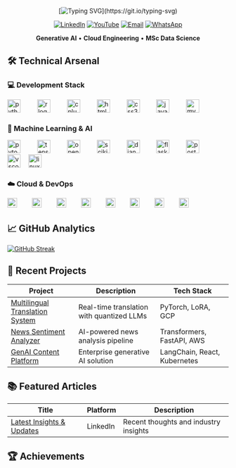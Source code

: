 <div align="center">
  
[![Typing SVG](https://readme-typing-svg.demolab.com?font=Roboto+Mono&size=22&pause=1000&color=F7F7F7&width=435&lines=Hello%2C+World!+I'm+Arun+Roy.;Welcome+to+my+repository.)](https://git.io/typing-svg)

[![LinkedIn](https://img.shields.io/badge/LinkedIn-Profile-blue?logo=linkedin&logoColor=white&style=for-the-badge)](https://www.linkedin.com/in/aktheroy/)
[![YouTube](https://img.shields.io/badge/YouTube-Channel-red?logo=youtube&logoColor=white&style=for-the-badge)](https://www.youtube.com/@aktheroy)
[![Email](https://img.shields.io/badge/Email-Contact%20Me-critical?logo=gmail&logoColor=white&style=for-the-badge)](mailto:aktheroy@outlook.com)
[![WhatsApp](https://img.shields.io/badge/WhatsApp-Chat-green?logo=whatsapp&logoColor=white&style=for-the-badge)](https://wa.me/447407720200)

**Generative AI** • **Cloud Engineering** • **MSc Data Science** 

</div>

## 🛠️ Technical Arsenal
### 💻 Development Stack
<div align="left">
  <img src="https://skillicons.dev/icons?i=python" height="30" alt="python logo"  />
  <img width="30" />
  <img src="https://skillicons.dev/icons?i=r" height="30" alt="r logo"  />
  <img width="30" />
  <img src="https://skillicons.dev/icons?i=cpp" height="30" alt="cplusplus logo"  />
  <img width="30" />
  <img src="https://skillicons.dev/icons?i=html" height="30" alt="html5 logo"  />
  <img width="30" />
  <img src="https://skillicons.dev/icons?i=css" height="30" alt="css3 logo"  />
  <img width="30" />
  <img src="https://skillicons.dev/icons?i=javascript" height="30" alt="javascript logo"  />
  <img width="30" />
  <img src="https://skillicons.dev/icons?i=mysql" height="30" alt="mysql logo"  />
</div>

### 🤖 Machine Learning & AI
<div align="left">
  <img src="https://skillicons.dev/icons?i=pytorch" height="30" alt="pytorch logo"  />
  <img width="30" />
  <img src="https://skillicons.dev/icons?i=tensorflow" height="30" alt="tensorflow logo"  />
  <img width="30" />
  <img src="https://skillicons.dev/icons?i=opencv" height="30" alt="opencv logo"  />
  <img width="30" />
  <img src="https://skillicons.dev/icons?i=sklearn" height="30" alt="scikit-learn logo"  />
  <img width="30" />
  <img src="https://skillicons.dev/icons?i=django" height="30" alt="django logo"  />
  <img width="30" />
  <img src="https://skillicons.dev/icons?i=flask" height="30" alt="flask logo"  />
  <img width="30" />
  <img src="https://skillicons.dev/icons?i=postman" height="30" alt="postman logo"  />
  <img width="30" />
  <img src="https://skillicons.dev/icons?i=vscode" height="30" alt="vscode logo"  />
  <img width="10" />
  <img src="https://skillicons.dev/icons?i=linux" height="30" alt="linux logo"  />
</div>

### ☁️ Cloud & DevOps
<div align="left">
  <img src="https://skillicons.dev/icons?i=aws" height="22" alt="amazonwebservices logo"  />
  <img width="26" />
  <img src="https://skillicons.dev/icons?i=gcp" height="22" alt="googlecloud logo"  />
  <img width="26" />
  <img src="https://skillicons.dev/icons?i=azure" height="22" alt="azure logo"  />
  <img width="26" />
  <img src="https://skillicons.dev/icons?i=terraform" height="22" alt="terraform logo"  />
  <img width="26" />
  <img src="https://skillicons.dev/icons?i=docker" height="22" alt="docker logo"  />
  <img width="26" />
  <img src="https://skillicons.dev/icons?i=kubernetes" height="22" alt="kubernetes logo"  />
  <img width="26" />
  <img src="https://skillicons.dev/icons?i=github" height="22" alt="github logo"  />
  <img width="26" />
  <img src="https://skillicons.dev/icons?i=git" height="22" alt="git logo"  />
</div>

## 📈 GitHub Analytics

<a href="https://git.io/streak-stats"><img src="https://streak-stats.demolab.com?user=aktheroy&theme=city-lights&hide_border=true&border_radius=0&short_numbers=true&date_format=M%20j%5B%2C%20Y%5D&mode=weekly&hide_longest_streak=true" alt="GitHub Streak" /></a>

## 🚀 Recent Projects

| Project | Description | Tech Stack |
|---------|-------------|------------|
| [Multilingual Translation System](https://github.com/aktheroy/Multilingual_Translation) | Real-time translation with quantized LLMs | PyTorch, LoRA, GCP |
| [News Sentiment Analyzer](https://github.com/aktheroy/news-analyzer) | AI-powered news analysis pipeline | Transformers, FastAPI, AWS |
| [GenAI Content Platform](https://github.com/aktheroy/genai-platform) | Enterprise generative AI solution | LangChain, React, Kubernetes |

## 📚 Featured Articles

| Title | Platform | Description |
|-------|----------|-------------|
| [Latest Insights & Updates](https://www.linkedin.com/feed/update/urn:li:activity:7312481408176861187/) | LinkedIn | Recent thoughts and industry insights |


## 🏆 Achievements
